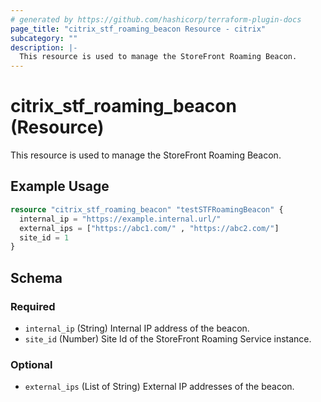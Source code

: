 ```yaml
---
# generated by https://github.com/hashicorp/terraform-plugin-docs
page_title: "citrix_stf_roaming_beacon Resource - citrix"
subcategory: ""
description: |-
  This resource is used to manage the StoreFront Roaming Beacon.
---
```


# citrix_stf_roaming_beacon (Resource)

This resource is used to manage the StoreFront Roaming Beacon.

## Example Usage

```terraform
resource "citrix_stf_roaming_beacon" "testSTFRoamingBeacon" {
  internal_ip = "https://example.internal.url/"
  external_ips = ["https://abc1.com/" , "https://abc2.com/"]
  site_id = 1
}
```

<!-- schema generated by tfplugindocs -->
## Schema

### Required

- `internal_ip` (String) Internal IP address of the beacon.
- `site_id` (Number) Site Id of the StoreFront Roaming Service instance.

### Optional

- `external_ips` (List of String) External IP addresses of the beacon.


